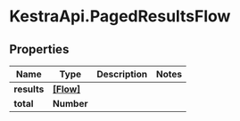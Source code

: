 # KestraApi.PagedResultsFlow

## Properties

Name | Type | Description | Notes
------------ | ------------- | ------------- | -------------
**results** | [**[Flow]**](Flow.md) |  | 
**total** | **Number** |  | 


